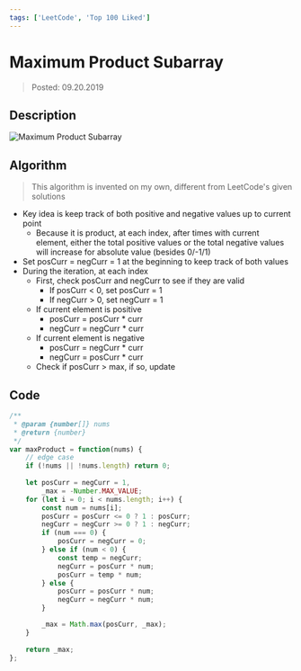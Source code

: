 ```yaml
---
tags: ['LeetCode', 'Top 100 Liked']
---
```


# Maximum Product Subarray

> Posted: 09.20.2019

<Tag />

## Description

![Maximum Product Subarray](/maxProductSubarr.png)

## Algorithm

> This algorithm is invented on my own, different from LeetCode's given solutions

- Key idea is keep track of both positive and negative values up to current point
  - Because it is product, at each index, after times with current element, either the total positive
  values or the total negative values will increase for absolute value (besides 0/-1/1)
- Set posCurr = negCurr = 1 at the beginning to keep track of both values
- During the iteration, at each index
  - First, check posCurr and negCurr to see if they are valid
    - If posCurr < 0, set posCurr = 1
    - If negCurr > 0, set negCurr = 1
  - If current element is positive
    - posCurr = posCurr * curr
    - negCurr = negCurr * curr
  - If current element is negative
    - posCurr = negCurr * curr
    - negCurr = posCurr * curr
  - Check if posCurr > max, if so, update

## Code

```javascript
/**
 * @param {number[]} nums
 * @return {number}
 */
var maxProduct = function(nums) {
    // edge case
    if (!nums || !nums.length) return 0;
    
    let posCurr = negCurr = 1,
        _max = -Number.MAX_VALUE;
    for (let i = 0; i < nums.length; i++) {
        const num = nums[i];
        posCurr = posCurr <= 0 ? 1 : posCurr;
        negCurr = negCurr >= 0 ? 1 : negCurr;
        if (num === 0) {
            posCurr = negCurr = 0;
        } else if (num < 0) {
            const temp = negCurr;
            negCurr = posCurr * num;
            posCurr = temp * num;
        } else {
            posCurr = posCurr * num;
            negCurr = negCurr * num;
        }

        _max = Math.max(posCurr, _max);
    }
    
    return _max;
};
```

<Disqus />